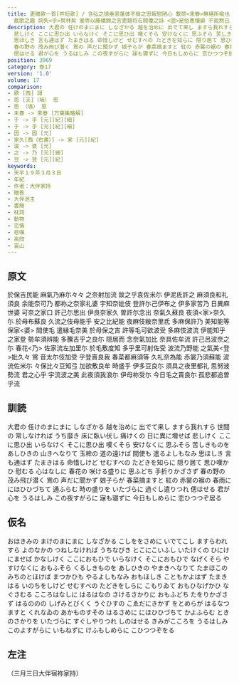 ```yaml
---
title: 更贈歌一首[并短歌] / 含弘之徳垂恩蓬体不貲之思報慰陋心 載荷<来眷>無堪所喩也 但以稚時不渉遊藝之庭 横翰之藻自乏<乎>彫蟲焉 幼年未逕山柿之門
  裁歌之趣 詞失<乎>聚林矣 爰辱以藤續錦之言更題将石間瓊之詠 <固>是俗愚懐癖 不能黙已 仍捧數行式酬嗤咲其詞曰
description: 大君の 任けのまにまに しなざかる 越を治めに 出でて来し ますら我れすら 世間の 常しなければ うち靡き 床に臥い伏し 痛けくの 日に異に増せば
  悲しけく ここに思ひ出 いらなけく そこに思ひ出 嘆くそら 安けなくに 思ふそら 苦しきものを あしひきの 山きへなりて 玉桙の 道の遠けば 間使も 遣るよしもなみ
  思ほしき 言も通はず たまきはる 命惜しけど せむすべの たどきを知らに 隠り居て 思ひ嘆かひ 慰むる 心はなしに 春花の 咲ける盛りに 思ふどち 手折りかざさず
  春の野の 茂み飛び潜く 鴬の 声だに聞かず 娘子らが 春菜摘ますと 紅の 赤裳の裾の 春雨に にほひひづちて 通ふらむ 時の盛りを いたづらに 過ぐし遣りつれ
  偲はせる 君が心を うるはしみ この夜すがらに 寐も寝ずに 今日もしめらに 恋ひつつぞ居る
position: 3969
category: 巻17
version: '1.0'
volume: 17
comparison:
- 歌 [西] 謌
- 恩 [天]（塙） 思
- 思 （塙） 恩
- 未春 -> 来眷 [万葉集略解]
- 于 -> 乎 [元][紀][細]
- 于 -> 乎 [元][紀][細]
- 因 -> 固 [元]
- 家久[西（右書）] -> 家 [元][紀]
- 波 -> 婆 [元]
- 之 -> 乃 [元][細]
- 豆 -> 登 [元][紀]
keywords:
- 天平１９年３月３日
- 年紀
- 作者：大伴家持
- 贈答
- 大伴池主
- 書簡
- 枕詞
- 動物
- 恋情
- 悲嘆
- 高岡
- 富山
---
```


## 原文

於保吉民能 麻氣乃麻尓々々 之奈射加流 故之乎袁佐米尓 伊泥氐許之 麻須良和礼須良 余能奈可乃 都祢之奈家礼婆 宇知奈妣伎 登許尓己伊布之 伊多家苦乃 日異麻世婆 可奈之家口 許己尓思出 伊良奈家久 曽許尓念出 奈氣久蘇良 夜須<家>奈久尓 於母布蘇良 久流之伎母能乎 安之比紀能 夜麻伎敝奈里氐 多麻保許乃 美知能等保家<婆> 間使毛 遣縁毛奈美 於母保之吉 許等毛可欲波受 多麻伎波流 伊能知乎之家登 勢牟須辨能 多騰吉乎之良尓 隠居而 念奈氣加比 奈具佐牟流 許己呂波奈之尓 春花<乃> 佐家流左加里尓 於毛敷度知 多乎里可射佐受 波流乃野能 之氣美<登>妣久々 鴬 音太尓伎加受 乎登賣良我 春菜都麻須等 久礼奈為能 赤裳乃須蘇能 波流佐米尓 々保比々豆知弖 加欲敷良牟 時盛乎 伊多豆良尓 須具之夜里都礼 思努波勢流 君之心乎 宇流波之美 此夜須我浪尓 伊母祢受尓 今日毛之賣良尓 孤悲都追曽乎流

## 訓読

大君の 任けのまにまに しなざかる 越を治めに 出でて来し ますら我れすら 世間の 常しなければ うち靡き 床に臥い伏し 痛けくの 日に異に増せば 悲しけく ここに思ひ出 いらなけく そこに思ひ出 嘆くそら 安けなくに 思ふそら 苦しきものを あしひきの 山きへなりて 玉桙の 道の遠けば 間使も 遣るよしもなみ 思ほしき 言も通はず たまきはる 命惜しけど せむすべの たどきを知らに 隠り居て 思ひ嘆かひ 慰むる 心はなしに 春花の 咲ける盛りに 思ふどち 手折りかざさず 春の野の 茂み飛び潜く 鴬の 声だに聞かず 娘子らが 春菜摘ますと 紅の 赤裳の裾の 春雨に にほひひづちて 通ふらむ 時の盛りを いたづらに 過ぐし遣りつれ 偲はせる 君が心を うるはしみ この夜すがらに 寐も寝ずに 今日もしめらに 恋ひつつぞ居る

## 仮名

おほきみの まけのまにまに しなざかる こしををさめに いでてこし ますらわれすら よのなかの つねしなければ うちなびき とこにこいふし いたけくの ひにけにませば かなしけく ここにおもひで いらなけく そこにおもひで なげくそら やすけなくに おもふそら くるしきものを あしひきの やまきへなりて たまほこの みちのとほけば まつかひも やるよしもなみ おもほしき こともかよはず たまきはる いのちをしけど せむすべの たどきをしらに こもりゐて おもひなげかひ なぐさむる こころはなしに はるはなの さけるさかりに おもふどち たをりかざさず はるののの しげみとびくく うぐひすの こゑだにきかず をとめらが はるなつますと くれなゐの あかものすその はるさめに にほひひづちて かよふらむ ときのさかりを いたづらに すぐしやりつれ しのはせる きみがこころを うるはしみ このよすがらに いもねずに けふもしめらに こひつつぞをる

## 左注

（三月三日大伴宿祢家持）
